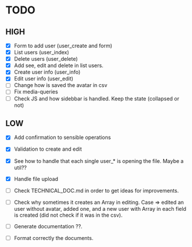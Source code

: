 # TODO

## HIGH

- [x] Form to add user (user_create and form)
- [x] List users (user_index)
- [x] Delete users (user_delete)
- [x] Add see, edit and delete in list users.
- [x] Create user info (user_info)
- [x] Edit user info (user_edit)
- [ ] Change how is saved the avatar in csv 
- [ ] Fix media-queries
- [ ] Check JS and how sidebbar is handled. Keep the state (collapsed or not)

## LOW

- [x] Add confirmation to sensible operations 
- [x] Validation to create and edit
- [x] See how to handle that each single user_* is opening the file. Maybe a util??
- [x] Handle file upload
- [ ] Check TECHNICAL_DOC.md in order to get ideas for improvements.
- [ ] Check why sometimes it creates an Array in editing. Case => edited an user without avatar, added one, and a new user with Array in each field is created (did not check if it was in the csv).
- [ ] Generate documentation ??.
- [ ] Format correctly the documents.

